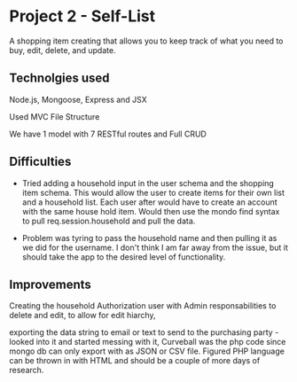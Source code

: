 # Project 2 - Self-List

A shopping item creating that allows you to keep track of what you need to buy, edit, delete, and update.

## Technolgies used
Node.js, Mongoose, Express and JSX

Used MVC File Structure

We have 1 model with 7 RESTful routes and Full CRUD

## Difficulties
- Tried adding a household input in the user schema and the shopping item schema. This would allow the user to create items for their own list and a household list.
 Each user after would have to create an account with the same house hold item. Would then use the mondo find syntax to pull req.session.household and pull the data.

- Problem was tyring to pass the household name and then pulling it as we did for the username. I don't think I am far away from the issue, but it should take the app to the desired level of functionality.

## Improvements
 Creating the household Authorization user with Admin responsabilities to delete and edit, to allow for edit hiarchy,

 exporting the data string to email or text to send to the purchasing party - looked into it and started messing with it, Curveball was the php code since mongo db can only export with as JSON or CSV file.
 Figured PHP language can be thrown in with HTML and should be a couple of more days of research.

 

